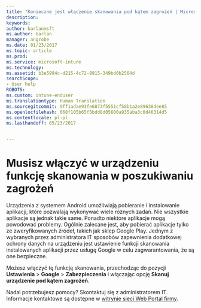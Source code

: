```yaml
---
title: "Konieczne jest włączenie skanowania pod kątem zagrożeń | Microsoft Docs"
description: 
keywords: 
author: barlanmsft
ms.author: barlan
manager: angrobe
ms.date: 01/23/2017
ms.topic: article
ms.prod: 
ms.service: microsoft-intune
ms.technology: 
ms.assetid: b3e5994c-d215-4c72-8915-349bd0b2504d
searchScope:
- User help
ROBOTS: 
ms.custom: intune-enduser
ms.translationtype: Human Translation
ms.sourcegitcommit: 9ff1adae93fe6873f5551cf58b1a2e89638dee85
ms.openlocfilehash: 668f105b65f5bdd8d05600a935aba3c0d46314d5
ms.contentlocale: pl-pl
ms.lasthandoff: 05/23/2017


---
```


# <a name="you-need-to-make-your-device-able-to-scan-for-security-threats"></a>Musisz włączyć w urządzeniu funkcję skanowania w poszukiwaniu zagrożeń

Urządzenia z systemem Android umożliwiają pobieranie i instalowanie aplikacji, które pozwalają wykonywać wiele różnych zadań. Nie wszystkie aplikacje są jednak takie same. Ponadto niektóre aplikacje mogą powodować problemy. Ogólnie zalecane jest, aby pobierać aplikacje tylko ze zweryfikowanych źródeł, takich jak sklep Google Play. Jednym z wybranych przez administratora IT sposobów zapewnienia dodatkowej ochrony danych na urządzeniu jest ustawienie funkcji skanowania instalowanych aplikacji przez usługę Google w celu zagwarantowania, że są one bezpieczne.

Możesz włączyć tę funkcję skanowania, przechodząc do pozycji **Ustawienia** > **Google** > **Zabezpieczenia** i włączając opcję **Skanuj urządzenie pod kątem zagrożeń**.

Nadal potrzebujesz pomocy? Skontaktuj się z administratorem IT. Informacje kontaktowe są dostępne w [witrynie sieci Web Portal firmy](http://portal.manage.microsoft.com).

